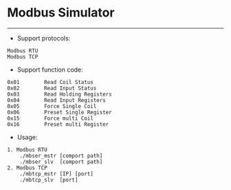 # Modbus Simulator
---

* Support protocols:
```
Modbus RTU
Modbus TCP
```
* Support function code:
```
0x01        Read Coil Status
0x02        Read Input Status
0x03        Read Holding Registers
0x04        Read Input Registers
0x05        Force Single Coil
0x06        Preset Single Register
0x15        Force multi Coil
0x16        Preset multi Register
```
* Usage:
```
1. Modbus RTU
    ./mbser_mstr [comport path]
    ./mbser_slv  [comport path]
2. Modbus TCP
    ./mbtcp_mstr [IP] [port]
    ./mbtcp_slv  [port]
```
